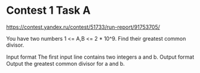 # Contest 1 Task A
https://contest.yandex.ru/contest/51733/run-report/91753705/

You have two numbers 1 <= A,B <= 2 * 10^9. Find their greatest common divisor.

Input format
The ﬁrst input line contains two integers a and b.
Output format
Output the greatest common divisor for a and b.

